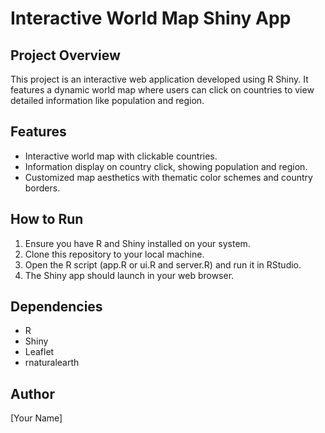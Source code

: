 # Interactive World Map Shiny App

## Project Overview
This project is an interactive web application developed using R Shiny. It features a dynamic world map where users can click on countries to view detailed information like population and region.

## Features
- Interactive world map with clickable countries.
- Information display on country click, showing population and region.
- Customized map aesthetics with thematic color schemes and country borders.

## How to Run
1. Ensure you have R and Shiny installed on your system.
2. Clone this repository to your local machine.
3. Open the R script (app.R or ui.R and server.R) and run it in RStudio.
4. The Shiny app should launch in your web browser.

## Dependencies
- R
- Shiny
- Leaflet
- rnaturalearth

## Author
[Your Name]
